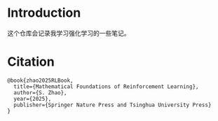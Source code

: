 # Introduction
这个仓库会记录我学习强化学习的一些笔记。
# Citation
```
@book{zhao2025RLBook,
  title={Mathematical Foundations of Reinforcement Learning},
  author={S. Zhao},
  year={2025},
  publisher={Springer Nature Press and Tsinghua University Press}
}
```
